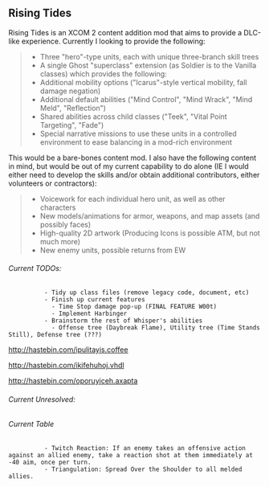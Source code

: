 ## Rising Tides

Rising Tides is an XCOM 2 content addition mod that aims to provide a DLC-like experience. Currently I looking to provide the following:

>- Three "hero"-type units, each with unique three-branch skill trees
>- A single Ghost "superclass" extension (as Soldier is to the Vanilla classes) which provides the following:
>  - Additional mobility options ("Icarus"-style vertical mobility, fall damage negation)
>  - Additional default abilities ("Mind Control", "Mind Wrack", "Mind Meld", "Reflection")
>  - Shared abilities across child classes ("Teek", "Vital Point Targeting", "Fade")
>- Special narrative missions to use these units in a controlled environment to ease balancing in a mod-rich environment

This would be a bare-bones content mod. I also have the following content in mind, but would be out of my current capability to do alone (IE I would either need to develop the skills and/or obtain additional contributors, either volunteers or contractors):

>- Voicework for each individual hero unit, as well as other characters 
>- New models/animations for armor, weapons, and map assets (and possibly faces)
>- High-quality 2D artwork (Producing Icons is possible ATM, but not much more)
>- New enemy units, possible returns from EW

###### Current TODOs:  
              - Tidy up class files (remove legacy code, document, etc)
              - Finish up current features
                - Time Stop damage pop-up (FINAL FEATURE W00t)
                - Implement Harbinger
              - Brainstorm the rest of Whisper's abilities
                - Offense tree (Daybreak Flame), Utility tree (Time Stands Still), Defense tree (???)
                  
http://hastebin.com/ipulitayis.coffee

http://hastebin.com/ikifehuhoj.vhdl

http://hastebin.com/oporuyiceh.axapta

              
###### Current Unresolved:


###### Current Table
              - Twitch Reaction: If an enemy takes an offensive action against an allied enemy, take a reaction shot at them immediately at -40 aim, once per turn.
              - Triangulation: Spread Over the Shoulder to all melded allies.
              
